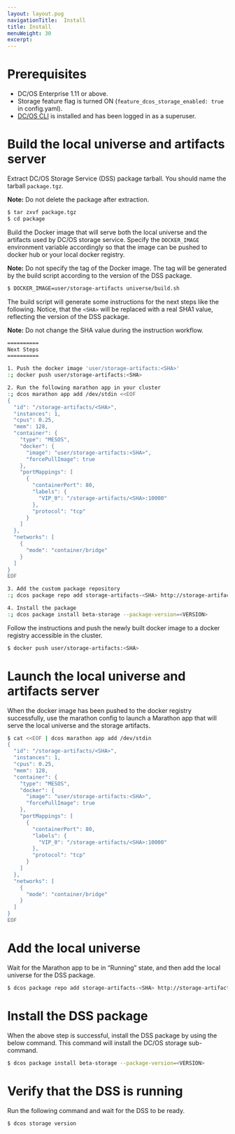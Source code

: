 ```yaml
---
layout: layout.pug
navigationTitle:  Install
title: Install
menuWeight: 30
excerpt:
---
```


# Prerequisites

- DC/OS Enterprise 1.11 or above.
- Storage feature flag is turned ON (`feature_dcos_storage_enabled: true` in config.yaml).
- [DC/OS CLI](/latest/cli/install/) is installed and has been logged in as a superuser.

# Build the local universe and artifacts server

Extract DC/OS Storage Service (DSS) package tarball.
You should name the tarball `package.tgz`.

**Note:** Do not delete the package after extraction.

```bash
$ tar zxvf package.tgz
$ cd package
```

Build the Docker image that will serve both the local universe and the artifacts used by DC/OS storage service.
Specify the `DOCKER_IMAGE` environment variable accordingly so that the image can be pushed to docker hub or your local docker registry.

**Note:** Do not specify the tag of the Docker image.
The tag will be generated by the build script according to the version of the DSS package.

```bash
$ DOCKER_IMAGE=user/storage-artifacts universe/build.sh
```

The build script will generate some instructions for the next steps like the following.
Notice, that the `<SHA>` will be replaced with a real SHA1 value, reflecting the version of the DSS package.

**Note:** Do not change the SHA value during the instruction workflow.

```bash
==========
Next Steps
==========

1. Push the docker image 'user/storage-artifacts:<SHA>'
:; docker push user/storage-artifacts:<SHA>

2. Run the following marathon app in your cluster
:; dcos marathon app add /dev/stdin <<EOF
{
  "id": "/storage-artifacts/<SHA>",
  "instances": 1,
  "cpus": 0.25,
  "mem": 128,
  "container": {
    "type": "MESOS",
    "docker": {
      "image": "user/storage-artifacts:<SHA>",
      "forcePullImage": true
    },
    "portMappings": [
      {
        "containerPort": 80,
        "labels": {
          "VIP_0": "/storage-artifacts/<SHA>:10000"
        },
        "protocol": "tcp"
      }
    ]
  },
  "networks": [
    {
      "mode": "container/bridge"
    }
  ]
}
EOF

3. Add the custom package repository
:; dcos package repo add storage-artifacts-<SHA> http://storage-artifacts<SHA>.marathon.l4lb.thisdcos.directory:10000/repo.json --index=0

4. Install the package
:; dcos package install beta-storage --package-version=<VERSION>
```

Follow the instructions and push the newly built docker image to a docker registry accessible in the cluster.

```bash
$ docker push user/storage-artifacts:<SHA>
```

# Launch the local universe and artifacts server

When the docker image has been pushed to the docker registry successfully, use the marathon config to launch a Marathon app that will serve the local universe and the storage artifacts.

```bash
$ cat <<EOF | dcos marathon app add /dev/stdin
{
  "id": "/storage-artifacts/<SHA>",
  "instances": 1,
  "cpus": 0.25,
  "mem": 128,
  "container": {
    "type": "MESOS",
    "docker": {
      "image": "user/storage-artifacts:<SHA>",
      "forcePullImage": true
    },
    "portMappings": [
      {
        "containerPort": 80,
        "labels": {
          "VIP_0": "/storage-artifacts/<SHA>:10000"
        },
        "protocol": "tcp"
      }
    ]
  },
  "networks": [
    {
      "mode": "container/bridge"
    }
  ]
}
EOF
```

# Add the local universe

Wait for the Marathon app to be in “Running” state, and then add the local universe for the DSS package.

```bash
$ dcos package repo add storage-artifacts-<SHA> http://storage-artifacts<SHA>.marathon.l4lb.thisdcos.directory:10000/repo.json --index=0
```

# Install the DSS package

When the above step is successful, install the DSS package by using the below command.
This command will install the DC/OS storage sub-command.

```bash
$ dcos package install beta-storage --package-version=<VERSION>
```

# Verify that the DSS is running

Run the following command and wait for the DSS to be ready.

```bash
$ dcos storage version
```
